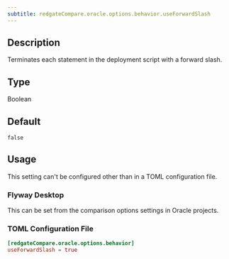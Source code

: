 ```yaml
---
subtitle: redgateCompare.oracle.options.behavior.useForwardSlash
---
```


## Description

Terminates each statement in the deployment script with a forward slash.

## Type

Boolean

## Default

`false`

## Usage

This setting can't be configured other than in a TOML configuration file.

### Flyway Desktop

This can be set from the comparison options settings in Oracle projects.

### TOML Configuration File

```toml
[redgateCompare.oracle.options.behavior]
useForwardSlash = true
```
